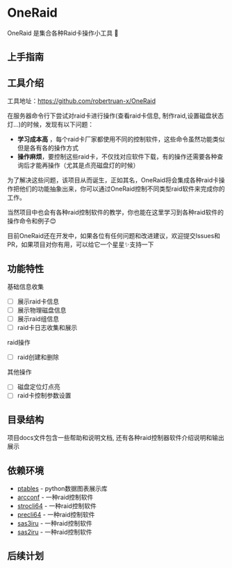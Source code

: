 # OneRaid
OneRaid 是集合各种Raid卡操作小工具 🚀

## 上手指南


## 工具介绍
工具地址：https://github.com/robertruan-x/OneRaid

在服务器命令行下尝试对raid卡进行操作(查看raid卡信息, 制作raid,设置磁盘状态灯...)的时候，发现有以下问题：
- **学习成本高** ，每个raid卡厂家都使用不同的控制软件，这些命令虽然功能类似但是各有各的操作方式
- **操作麻烦**，要控制这些raid卡，不仅找对应软件下载，有的操作还需要各种查询后才能再操作（尤其是点亮磁盘灯的时候）

为了解决这些问题，该项目从而诞生，正如其名，OneRaid将会集成各种raid卡操作把他们的功能抽象出来，你可以通过OneRaid控制不同类型raid软件来完成你的工作。


当然项目中也会有各种raid控制软件的教学，你也能在这里学习到各种raid软件的操作命令和例子😊

目前OneRaid还在开发中，如果各位有任何问题和改进建议，欢迎提交Issues和PR，如果项目对你有用，可以给它一个星星✨支持一下

## 功能特性
基础信息收集
- [ ] 展示raid卡信息
- [ ] 展示物理磁盘信息
- [ ] 展示raid组信息
- [ ] raid卡日志收集和展示

raid操作
- [ ] raid创建和删除

其他操作
- [ ] 磁盘定位灯点亮
- [ ] raid卡控制参数设置

## 目录结构

项目docs文件包含一些帮助和说明文档, 还有各种raid控制器软件介绍说明和输出展示

## 依赖环境
- [ptables]() - python数据图表展示库
- [arcconf]() - 一种raid控制软件
- [strocli64]() - 一种raid控制软件
- [precli64]() - 一种raid控制软件
- [sas3iru]() - 一种raid控制软件
- [sas2iru]() - 一种raid控制软件

## 后续计划